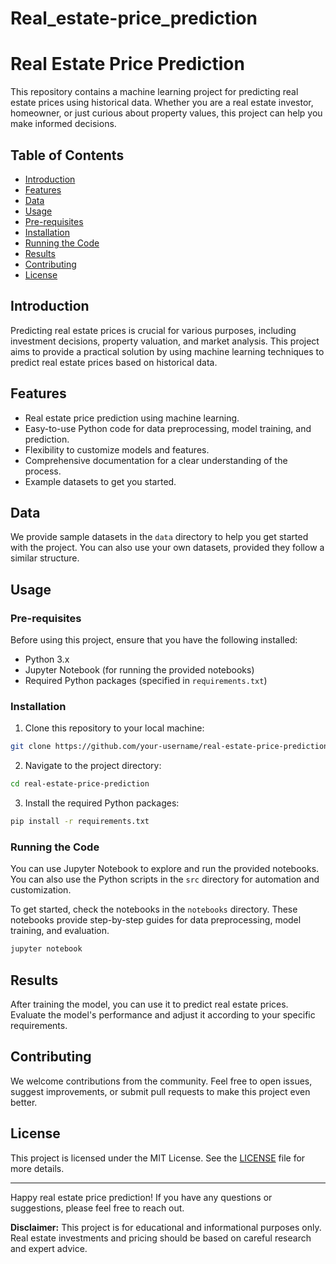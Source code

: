 # Real_estate-price_prediction
# Real Estate Price Prediction

This repository contains a machine learning project for predicting real estate prices using historical data. Whether you are a real estate investor, homeowner, or just curious about property values, this project can help you make informed decisions.

## Table of Contents

- [Introduction](#introduction)
- [Features](#features)
- [Data](#data)
- [Usage](#usage)
- [Pre-requisites](#pre-requisites)
- [Installation](#installation)
- [Running the Code](#running-the-code)
- [Results](#results)
- [Contributing](#contributing)
- [License](#license)

## Introduction

Predicting real estate prices is crucial for various purposes, including investment decisions, property valuation, and market analysis. This project aims to provide a practical solution by using machine learning techniques to predict real estate prices based on historical data.

## Features

- Real estate price prediction using machine learning.
- Easy-to-use Python code for data preprocessing, model training, and prediction.
- Flexibility to customize models and features.
- Comprehensive documentation for a clear understanding of the process.
- Example datasets to get you started.

## Data

We provide sample datasets in the `data` directory to help you get started with the project. You can also use your own datasets, provided they follow a similar structure.

## Usage

### Pre-requisites

Before using this project, ensure that you have the following installed:

- Python 3.x
- Jupyter Notebook (for running the provided notebooks)
- Required Python packages (specified in `requirements.txt`)

### Installation

1. Clone this repository to your local machine:

```bash
git clone https://github.com/your-username/real-estate-price-prediction.git
```

2. Navigate to the project directory:

```bash
cd real-estate-price-prediction
```

3. Install the required Python packages:

```bash
pip install -r requirements.txt
```

### Running the Code

You can use Jupyter Notebook to explore and run the provided notebooks. You can also use the Python scripts in the `src` directory for automation and customization.

To get started, check the notebooks in the `notebooks` directory. These notebooks provide step-by-step guides for data preprocessing, model training, and evaluation.

```bash
jupyter notebook
```

## Results

After training the model, you can use it to predict real estate prices. Evaluate the model's performance and adjust it according to your specific requirements.

## Contributing

We welcome contributions from the community. Feel free to open issues, suggest improvements, or submit pull requests to make this project even better.

## License

This project is licensed under the MIT License. See the [LICENSE](LICENSE) file for more details.

---

Happy real estate price prediction! If you have any questions or suggestions, please feel free to reach out.

**Disclaimer:** This project is for educational and informational purposes only. Real estate investments and pricing should be based on careful research and expert advice.
